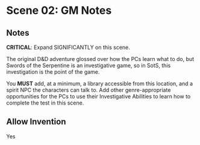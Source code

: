 # Scene 02: GM Notes

## Notes
**CRITICAL**: Expand SIGNIFICANTLY on this scene.

The original D&D adventure glossed over how the PCs learn what to do, but Swords of the Serpentine is an investigative game, so in SotS, this investigation is the point of the game.

You **MUST** add, at a minimum, a library accessible from this location, and a spirit NPC the characters can talk to. Add other genre-appropriate opportunities for the PCs to use their Investigative Abilities to learn how to complete the test in this scene.

## Allow Invention
Yes

